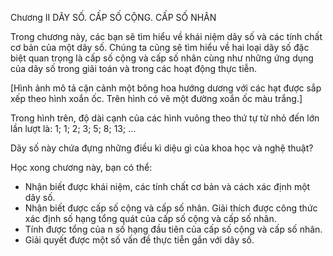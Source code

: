 Chương II
DÃY SỐ. CẤP SỐ CỘNG. CẤP SỐ NHÂN

Trong chương này, các bạn sẽ tìm hiểu về khái niệm dãy số và các tính chất cơ bản của một dãy số. Chúng ta cũng sẽ tìm hiểu về hai loại dãy số đặc biệt quan trọng là cấp số cộng và cấp số nhân cùng như những ứng dụng của dãy số trong giải toán và trong các hoạt động thực tiễn.

[Hình ảnh mô tả cận cảnh một bông hoa hướng dương với các hạt được sắp xếp theo hình xoắn ốc. Trên hình có vẽ một đường xoắn ốc màu trắng.]

Trong hình trên, độ dài cạnh của các hình vuông theo thứ tự từ nhỏ đến lớn lần lượt là: 1; 1; 2; 3; 5; 8; 13; ...

Dãy số này chứa đựng những điều kì diệu gì của khoa học và nghệ thuật?

Học xong chương này, bạn có thể:
- Nhận biết được khái niệm, các tính chất cơ bản và cách xác định một dãy số.
- Nhận biết được cấp số cộng và cấp số nhân. Giải thích được công thức xác định số hạng tổng quát của cấp số cộng và cấp số nhân.
- Tính được tổng của n số hạng đầu tiên của cấp số cộng và cấp số nhân.
- Giải quyết được một số vấn đề thực tiễn gắn với dãy số.